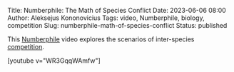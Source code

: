 Title: Numberphile: The Math of Species Conflict
Date: 2023-06-06 08:00
Author: Aleksejus Kononovicius
Tags: video, Numberphile, biology, competition
Slug: numberphile-math-of-species-conflict
Status: published

This [Numberphile](https://www.youtube.com/channel/UCoxcjq-8xIDTYp3uz647V5A)
video explores the scenarios of inter-species [competition](/tag/competition/).

[youtube v="WR3GqqWAmfw"]
